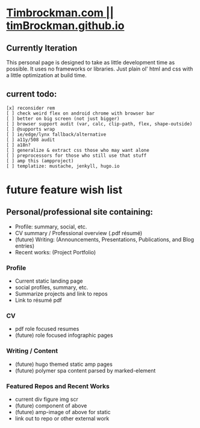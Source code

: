 # [Timbrockman.com || timBrockman.github.io](https://timbrockman.com)

## Currently Iteration
  This personal page is designed to take as little development time as possible.
  It uses no frameworks or libraries. Just plain ol' html and css with a little optimization at build time.

## current todo:
    [x] reconsider rem
    [ ] check weird flex on android chrome with browser bar
    [ ] better on big screen (not just bigger)
    [ ] browser support audit (var, calc, clip-path, flex, shape-outside)
    [ ] @supports wrap
    [ ] ie/edge/lynx fallback/alternative
    [ ] a11y/508 audit
    [ ] a18n?
    [ ] generalize & extract css those who may want alone
    [ ] preprocessors for those who still use that stuff
    [ ] amp this (ampproject)
    [ ] templatize: mustache, jenkyll, hugo.io

# future feature wish list

## Personal/professional site containing:
  - Profile: summary, social, etc.
  - CV summary / Professional overview (.pdf résumé)
  - (future) Writing: (Announcements, Presentations, Publications, and Blog entries)
  - Recent works: (Project Portfolio)

### Profile
  - Current static landing page
  - social profiles, summary, etc.
  - Summarize projects and link to repos
  - Link to résumé pdf

### CV
  - pdf role focused resumes
  - (future) role focused infographic pages

### Writing / Content
  - (future) hugo themed static amp pages
  - (future) polymer spa content parsed by marked-element

### Featured Repos and Recent Works
  - current div figure img scr
  - (future) component of above
  - (future) amp-image of above for static
  - link out to repo or other external work
